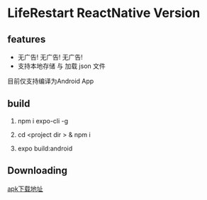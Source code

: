 # LifeRestart ReactNative Version

## features

- 无广告! 无广告! 无广告!
- 支持本地存储 与 加载 json 文件

目前仅支持编译为Android App

## build

1. npm i expo-cli -g

2. cd <project dir \> & npm i

3. expo build:android

## Downloading

[apk下载地址](https://github.com/HuangChenglee/lifeRestart-RN/releases/tag/v1.0)
